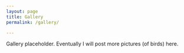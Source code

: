 ```yaml
---
layout: page
title: Gallery
permalink: /gallery/

---
```


Gallery placeholder. Eventually I will post more pictures (of birds) here.

